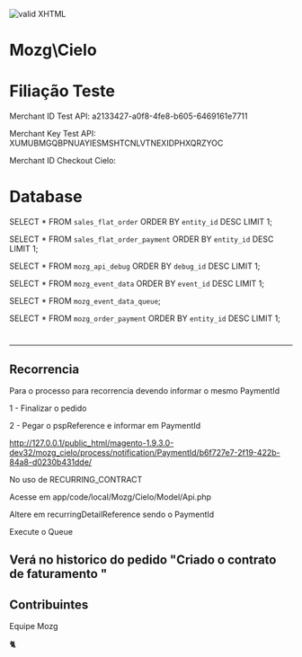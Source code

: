 [checkmark]: https://raw.githubusercontent.com/mozgbrasil/mozgbrasil.github.io/master/assets/images/logos/logo_32_32.png "MOZG"
![valid XHTML][checkmark]

# Mozg\Cielo


# Filiação Teste

Merchant ID Test API: a2133427-a0f8-4fe8-b605-6469161e7711

Merchant Key Test API: XUMUBMGQBPNUAYIESMSHTCNLVTNEXIDPHXQRZYOC

Merchant ID Checkout Cielo:

# Database

SELECT * FROM `sales_flat_order` ORDER BY `entity_id` DESC LIMIT 1;

SELECT * FROM `sales_flat_order_payment` ORDER BY `entity_id` DESC LIMIT 1;

SELECT * FROM `mozg_api_debug` ORDER BY `debug_id` DESC LIMIT 1;

SELECT * FROM `mozg_event_data` ORDER BY `event_id` DESC LIMIT 1;

SELECT * FROM `mozg_event_data_queue`;

SELECT * FROM `mozg_order_payment` ORDER BY `entity_id` DESC LIMIT 1;



#


----
## Recorrencia

Para  o processo para recorrencia devendo informar o mesmo PaymentId

1 - Finalizar o pedido

2 - Pegar o pspReference e informar em PaymentId

http://127.0.0.1/public_html/magento-1.9.3.0-dev32/mozg_cielo/process/notification/PaymentId/b6f727e7-2f19-422b-84a8-d0230b431dde/

No uso de RECURRING_CONTRACT 

Acesse em app/code/local/Mozg/Cielo/Model/Api.php

Altere em recurringDetailReference sendo o PaymentId

Execute o Queue

Verá no historico do pedido "Criado o contrato de faturamento "
-----




## Contribuintes

Equipe Mozg

:cat2:
